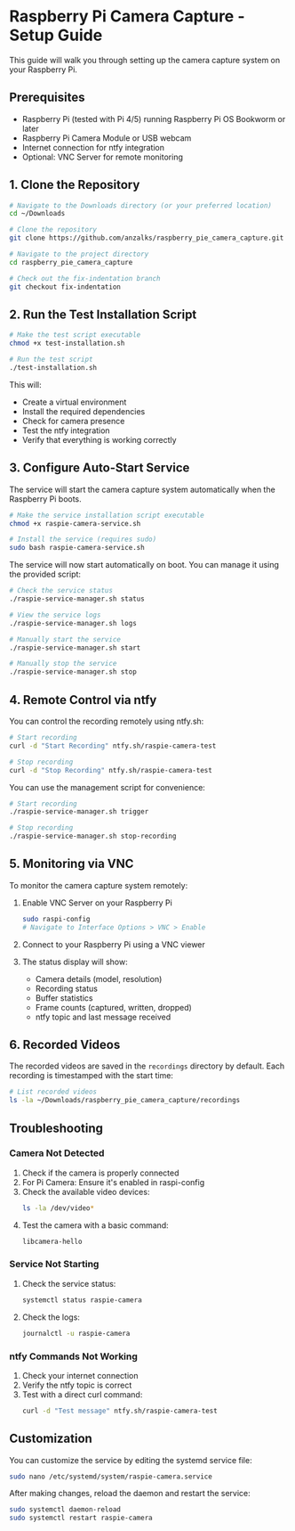 # Raspberry Pi Camera Capture - Setup Guide

This guide will walk you through setting up the camera capture system on your Raspberry Pi.

## Prerequisites

- Raspberry Pi (tested with Pi 4/5) running Raspberry Pi OS Bookworm or later
- Raspberry Pi Camera Module or USB webcam
- Internet connection for ntfy integration
- Optional: VNC Server for remote monitoring

## 1. Clone the Repository

```bash
# Navigate to the Downloads directory (or your preferred location)
cd ~/Downloads

# Clone the repository
git clone https://github.com/anzalks/raspberry_pie_camera_capture.git

# Navigate to the project directory
cd raspberry_pie_camera_capture

# Check out the fix-indentation branch
git checkout fix-indentation
```

## 2. Run the Test Installation Script

```bash
# Make the test script executable
chmod +x test-installation.sh

# Run the test script
./test-installation.sh
```

This will:
- Create a virtual environment
- Install the required dependencies
- Check for camera presence
- Test the ntfy integration
- Verify that everything is working correctly

## 3. Configure Auto-Start Service

The service will start the camera capture system automatically when the Raspberry Pi boots.

```bash
# Make the service installation script executable
chmod +x raspie-camera-service.sh

# Install the service (requires sudo)
sudo bash raspie-camera-service.sh
```

The service will now start automatically on boot. You can manage it using the provided script:

```bash
# Check the service status
./raspie-service-manager.sh status

# View the service logs
./raspie-service-manager.sh logs

# Manually start the service
./raspie-service-manager.sh start

# Manually stop the service
./raspie-service-manager.sh stop
```

## 4. Remote Control via ntfy

You can control the recording remotely using ntfy.sh:

```bash
# Start recording
curl -d "Start Recording" ntfy.sh/raspie-camera-test

# Stop recording
curl -d "Stop Recording" ntfy.sh/raspie-camera-test
```

You can use the management script for convenience:

```bash
# Start recording
./raspie-service-manager.sh trigger

# Stop recording
./raspie-service-manager.sh stop-recording
```

## 5. Monitoring via VNC

To monitor the camera capture system remotely:

1. Enable VNC Server on your Raspberry Pi
   ```bash
   sudo raspi-config
   # Navigate to Interface Options > VNC > Enable
   ```

2. Connect to your Raspberry Pi using a VNC viewer

3. The status display will show:
   - Camera details (model, resolution)
   - Recording status
   - Buffer statistics
   - Frame counts (captured, written, dropped)
   - ntfy topic and last message received

## 6. Recorded Videos

The recorded videos are saved in the `recordings` directory by default. Each recording is timestamped with the start time:

```bash
# List recorded videos
ls -la ~/Downloads/raspberry_pie_camera_capture/recordings
```

## Troubleshooting

### Camera Not Detected

1. Check if the camera is properly connected
2. For Pi Camera: Ensure it's enabled in raspi-config
3. Check the available video devices:
   ```bash
   ls -la /dev/video*
   ```
4. Test the camera with a basic command:
   ```bash
   libcamera-hello
   ```

### Service Not Starting

1. Check the service status:
   ```bash
   systemctl status raspie-camera
   ```
2. Check the logs:
   ```bash
   journalctl -u raspie-camera
   ```

### ntfy Commands Not Working

1. Check your internet connection
2. Verify the ntfy topic is correct
3. Test with a direct curl command:
   ```bash
   curl -d "Test message" ntfy.sh/raspie-camera-test
   ```

## Customization

You can customize the service by editing the systemd service file:

```bash
sudo nano /etc/systemd/system/raspie-camera.service
```

After making changes, reload the daemon and restart the service:

```bash
sudo systemctl daemon-reload
sudo systemctl restart raspie-camera
``` 